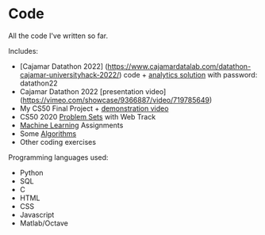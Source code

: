 # Code
All the code I've written so far.

Includes:
- [Cajamar Datathon 2022] (https://www.cajamardatalab.com/datathon-cajamar-universityhack-2022/) code + [analytics solution](https://mruddym.wixsite.com/team-origin-data) with password: datathon22
- Cajamar Datathon 2022 [presentation video] (https://vimeo.com/showcase/9366887/video/719785649)
- My CS50 Final Project + [demonstration video](https://www.youtube.com/watch?v=3pOB0Sdsuko)
- CS50 2020 [Problem Sets](https://cs50.harvard.edu/x/2020/) with Web Track
- [Machine Learning](https://www.coursera.org/learn/machine-learning) Assignments
- Some [Algorithms](https://www.coursera.org/specializations/algorithms)
- Other coding exercises

Programming languages used:
- Python
- SQL
- C
- HTML
- CSS
- Javascript
- Matlab/Octave
